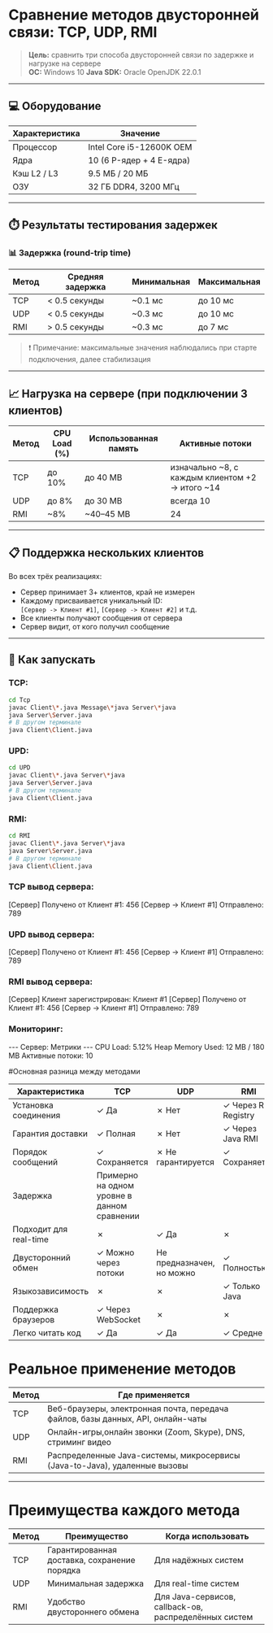 # Сравнение методов двусторонней связи: TCP, UDP, RMI

> **Цель:** сравнить три способа двусторонней связи по задержке и нагрузке на сервере  
> **ОС:** Windows 10
> **Java SDK:** Oracle OpenJDK 22.0.1  

---

## 💻 Оборудование

| Характеристика             |  Значение                              |
|----------------------------|----------------------------------------|
| Процессор                  | Intel Core i5-12600K OEM               |
| Ядра                       | 10 (6 P-ядер + 4 E-ядра)               |
| Кэш L2 / L3                | 9.5 МБ / 20 МБ                         |
| ОЗУ                        | 32 ГБ DDR4, 3200 МГц                   |

---

## ⏱️ Результаты тестирования задержек

### 📊 Задержка (round-trip time)

| Метод | Средняя задержка | Минимальная | Максимальная  |
|-------|------------------|-------------|---------------|
| TCP   | < 0.5 секунды    | ~0.1 мс       | до 10 мс    |
| UDP   | < 0.5 секунды    | ~0.3 мс     | до 10 мс      |
| RMI   | > 0.5 секунды    | ~0.3 мс     | до 7 мс       |

> ❗ Примечание: максимальные значения наблюдались при старте подключения, далее стабилизация

---

## 📈 Нагрузка на сервере (при подключении 3 клиентов)

| Метод | CPU Load (%) | Использованная память | Активные потоки                                  |
|-------|--------------|------------------------|-------------------------------------------------|
| TCP   | до 10%       | до 40 MB               | изначально ~8, с каждым клиентом +2 → итого ~14 |
| UDP   | до 8%        | до 30 MB               | всегда 10                                       |
| RMI   | ~8%          | ~40–45 MB              | 24                                              |

---

## 📋 Поддержка нескольких клиентов

Во всех трёх реализациях:
- Сервер принимает 3+ клиентов, край не измерен
- Каждому присваивается уникальный ID:  
  `[Сервер -> Клиент #1]`, `[Сервер -> Клиент #2]` и т.д.
- Все клиенты получают сообщения от сервера
- Сервер видит, от кого получил сообщение

---

## 🚀 Как запускать

### TCP:

```bash
cd Tcp
javac Client\*.java Message\*java Server\*java
java Server\Server.java
# В другом терминале
java Client\Client.java
```
### UPD:

```bash
cd UPD
javac Client\*.java Server\*java
java Server\Server.java
# В другом терминале
java Client\Client.java
```
### RMI:

```bash
cd RMI
javac Client\*.java Server\*java
java Server\Server.java
# В другом терминале
java Client\Client.java
```

### TCP вывод сервера:

[Сервер] Получено от Клиент #1: 456
[Сервер -> Клиент #1] Отправлено: 789

### UPD вывод сервера:

[Сервер] Получено от Клиент #1: 456
[Сервер -> Клиент #1] Отправлено: 789

### RMI вывод сервера:

[Сервер] Клиент зарегистрирован: Клиент #1
[Сервер] Получено от Клиент #1: 456
[Сервер -> Клиент #1] Отправлено: 789

### Мониторинг:

--- Сервер: Метрики ---
CPU Load: 5.12%
Heap Memory Used: 12 MB / 180 MB
Активные потоки: 10

#Основная разница между методами

| Характеристика          | TCP                                   | UDP                                   | RMI                                   |
|-------------------------|---------------------------------------|---------------------------------------|---------------------------------------|
| Установка соединения    | ✓ Да                                  | ✗ Нет                                 | ✓ Через RMI Registry                 |
| Гарантия доставки       | ✓ Полная                              | ✗ Нет                                 | ✓ Через Java RMI                     |
| Порядок сообщений       | ✓ Сохраняется                         | ✗ Не гарантируется                    | ✓ Сохраняется                        |
| Задержка                | Примерно на одном уровне в данном сравнении                                                                                             |
| Подходит для real-time  | ✗                                     | ✓ Да                                  | ✗                                    |
| Двусторонний обмен      | ✓ Можно через потоки                  | Не предназначен, но можно              | ✓ Полностью                          |
| Языкозависимость        | ✗                                     | ✗                                     | ✓ Только Java                        |
| Поддержка браузеров     | ✓ Через WebSocket                     | ✗                                     | ✗                                    |
| Легко читать код        | ✓ Да                                  | ✓ Да                                  | ✓ Средне                             |

# Реальное применение методов

| Метод | Где применяется                                                                 |
|-------|---------------------------------------------------------------------------------|
| TCP   | Веб-браузеры, электронная почта, передача файлов, базы данных, API, онлайн-чаты |
| UDP   | Онлайн-игры,онлайн звонки (Zoom, Skype), DNS, стриминг видео            |
| RMI   | Распределенные Java-системы, микросервисы (Java-to-Java), удаленные вызовы |

---

# Преимущества каждого метода

| Метод | Преимущество                          | Когда использовать                                      |
|-------|---------------------------------------|---------------------------------------------------------|
| TCP   | Гарантированная доставка, сохранение порядка | Для надёжных систем            |
| UDP   | Минимальная задержка                  | Для real-time систем            |
| RMI   | Удобство двустороннего обмена         | Для Java-сервисов, callback-ов, распределённых систем   |
